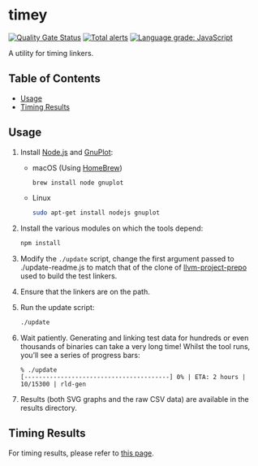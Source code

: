 # timey

[![Quality Gate Status](https://sonarcloud.io/api/project_badges/measure?project=paulhuggett_timey&metric=alert_status)](https://sonarcloud.io/dashboard?id=paulhuggett_timey)
[![Total alerts](https://img.shields.io/lgtm/alerts/g/paulhuggett/timey.svg?logo=lgtm&logoWidth=18)](https://lgtm.com/projects/g/paulhuggett/timey/alerts/)
[![Language grade: JavaScript](https://img.shields.io/lgtm/grade/javascript/g/paulhuggett/timey.svg?logo=lgtm&logoWidth=18)](https://lgtm.com/projects/g/paulhuggett/timey/context:javascript)

A utility for timing linkers.

## Table of Contents

-   [Usage](#usage)
-   [Timing Results](#timing-results)

## Usage

1.  Install [Node.js](https://nodejs.org/) and [GnuPlot](http://www.gnuplot.info):

    -   macOS (Using [HomeBrew](https://brew.sh/))

        ~~~bash
        brew install node gnuplot
        ~~~

    -   Linux

        ~~~bash
        sudo apt-get install nodejs gnuplot
        ~~~

1.  Install the various modules on which the tools depend:

    ~~~bash
    npm install
    ~~~

1.  Modify the `./update` script, change the first argument passed to ./update-readme.js to match that of the clone of [llvm-project-prepo](https://github.com/SNSystems/llvm-project-prepo) used to build the test linkers.

1.  Ensure that the linkers are on the path.

1.  Run the update script:

    ~~~bash
    ./update
    ~~~

1.  Wait patiently. Generating and linking test data for hundreds or even thousands of binaries can take a very long time! Whilst the tool runs, you’ll see a series of progress bars:

    ~~~
    % ./update
    [----------------------------------------] 0% | ETA: 2 hours | 10/15300 | rld-gen
    ~~~

6.  Results (both SVG graphs and the raw CSV data) are available in the results directory.

## Timing Results

For timing results, please refer to [this page](./results/README.md).
